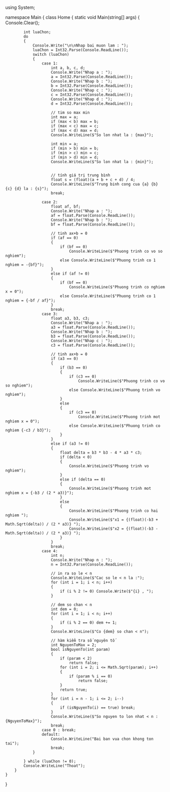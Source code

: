﻿using System;

namespace Main
{
    class Home
    {
        static void Main(string[] args)
        {
            Console.Clear();

            int luaChon;
            do
            {
                Console.Write("\n\nNhap bai muon lam : ");
                luaChon = Int32.Parse(Console.ReadLine());
                switch (luaChon)
                {
                    case 1:
                        int a, b, c, d;
                        Console.Write("Nhap a : ");
                        a = Int32.Parse(Console.ReadLine());
                        Console.Write("Nhap b : ");
                        b = Int32.Parse(Console.ReadLine());
                        Console.Write("Nhap c : ");
                        c = Int32.Parse(Console.ReadLine());
                        Console.Write("Nhap d : ");
                        d = Int32.Parse(Console.ReadLine());

                        // tim so max min
                        int max = a;
                        if (max < b) max = b;
                        if (max < c) max = c;
                        if (max < d) max = d;
                        Console.WriteLine($"So lon nhat la : {max}");

                        int min = a;
                        if (min > b) min = b;
                        if (min > c) min = c;
                        if (min > d) min = d;
                        Console.WriteLine($"So lon nhat la : {min}");


                        // tính giá trị trung bình
                        float s = (float)(a + b + c + d) / 4;
                        Console.WriteLine($"Trung binh cong cua {a} {b} {c} {d} la : {s}");
                        break;

                    case 2:
                        float af, bf;
                        Console.Write("Nhap a : ");
                        af = float.Parse(Console.ReadLine());
                        Console.Write("Nhap b : ");
                        bf = float.Parse(Console.ReadLine());

                        // tinh ax+b = 0
                        if (af == 0)
                        {
                            if (bf == 0)
                                Console.WriteLine($"Phuong trinh co vo so nghiem");
                            else Console.WriteLine($"Phuong trinh co 1 nghiem = -{bf}");
                        }
                        else if (af != 0)
                        {
                            if (bf == 0)
                                Console.WriteLine($"Phuong trinh co nghiem x = 0");
                            else Console.WriteLine($"Phuong trinh co 1 nghiem = {-bf / af}");
                        }
                        break;
                    case 3:
                        float a3, b3, c3;
                        Console.Write("Nhap a : ");
                        a3 = float.Parse(Console.ReadLine());
                        Console.Write("Nhap b : ");
                        b3 = float.Parse(Console.ReadLine());
                        Console.Write("Nhap c : ");
                        c3 = float.Parse(Console.ReadLine());

                        // tinh ax+b = 0
                        if (a3 == 0)
                        {
                            if (b3 == 0)
                            {
                                if (c3 == 0)
                                    Console.WriteLine($"Phuong trinh co vo so nghiem");
                                else Console.WriteLine($"Phuong trinh vo nghiem");
                            }
                            else
                            {
                                if (c3 == 0)
                                    Console.WriteLine($"Phuong trinh mot nghiem x = 0");
                                else Console.WriteLine($"Phuong trinh co nghiem {-c3 / b3}");
                            }
                        }
                        else if (a3 != 0)
                        {
                            float delta = b3 * b3 - 4 * a3 * c3;
                            if (delta < 0)
                            {
                                Console.WriteLine($"Phuong trinh vo nghiem");
                            }
                            else if (delta == 0)
                            {
                                Console.WriteLine($"Phuong trinh mot nghiem x = {-b3 / (2 * a3)}");
                            }
                            else
                            {
                                Console.WriteLine($"Phuong trinh co hai nghiem ");
                                Console.WriteLine($"x1 = {(float)(-b3 + Math.Sqrt(delta)) / (2 * a3)} ");
                                Console.WriteLine($"x2 = {(float)(-b3 - Math.Sqrt(delta)) / (2 * a3)} ");
                            }
                        }
                        break;
                    case 4:
                        int n;
                        Console.Write("Nhap n : ");
                        n = Int32.Parse(Console.ReadLine());

                        // in ra so le < n
                        Console.WriteLine($"Cac so le < n la :");
                        for (int i = 1; i < n; i++)
                        {
                            if (i % 2 != 0) Console.Write($"{i} , ");
                        }

                        // dem so chan < n
                        int dem = 0;
                        for (int i = 1; i < n; i++)
                        {
                            if (i % 2 == 0) dem += 1;
                        }
                        Console.WriteLine($"Co {dem} so chan < n");

                        // hàm kiểm tra số nguyên tố
                        int NguyenToMax = 2;
                        bool isNguyenTo(int param)
                        {
                            if (param < 2)
                                return false;
                            for (int i = 2; i <= Math.Sqrt(param); i++)
                            {
                                if (param % i == 0)
                                    return false;
                            }
                            return true;
                        }
                        for (int i = n - 1; i <= 2; i--)
                        {
                            if (isNguyenTo(i) == true) break;
                        }
                        Console.WriteLine($"So nguyen to lon nhat < n : {NguyenToMax}");
                        break;
                    case 0 : break;
                    default:
                        Console.WriteLine("Bai ban vua chon khong ton tai");
                        break;
                }

            } while (luaChon != 0);
            Console.WriteLine("Thoat");
        }
    }

}

